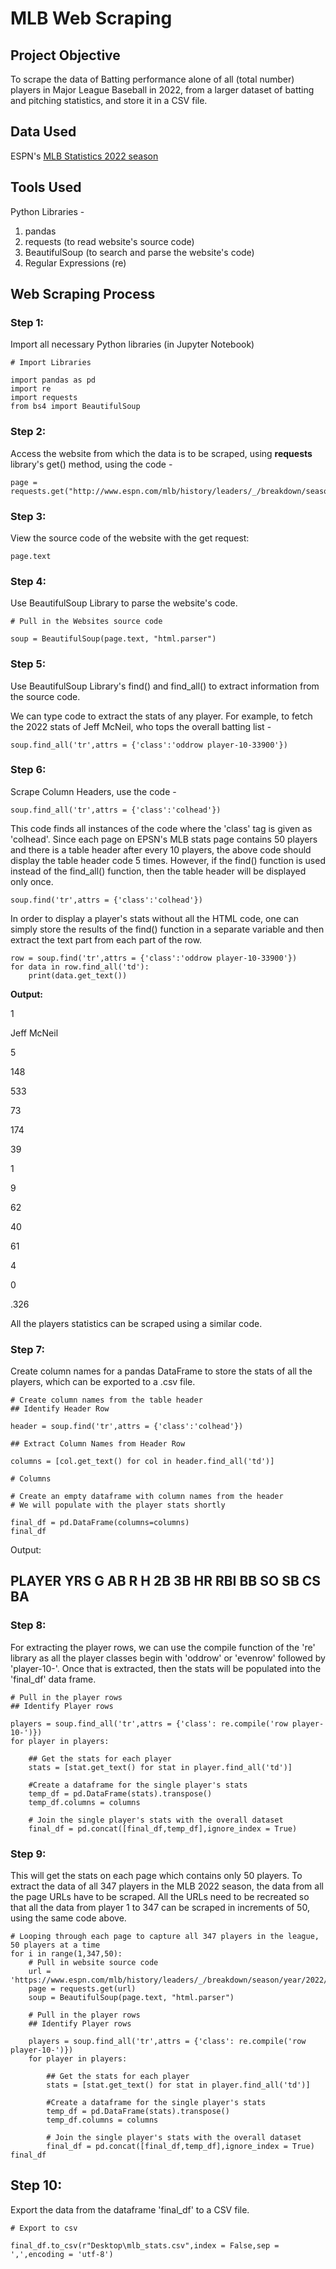 # MLB Web Scraping

## Project Objective

To scrape the data of Batting performance alone of all (total number) players in Major League Baseball in 2022, from a larger dataset of batting and pitching statistics, and store it in a CSV file.

## Data Used

ESPN's <a href = "https://www.espn.com/mlb/history/leaders/_/breakdown/season/year/2022/start/1"> MLB Statistics 2022 season </a>

## Tools Used

Python Libraries - 

1. pandas
2. requests (to read website's source code)
3. BeautifulSoup (to search and parse the website's code)
4. Regular Expressions (re)

## Web Scraping Process

### Step 1:

Import all necessary Python libraries (in Jupyter Notebook)

    # Import Libraries

    import pandas as pd
    import re
    import requests
    from bs4 import BeautifulSoup

### Step 2:

Access the website from which the data is to be scraped, using <b> requests </b> library's get() method, using the code - 

    page = requests.get("http://www.espn.com/mlb/history/leaders/_/breakdown/season/year/2022/start/1")

### Step 3:

View the source code of the website with the get request:

    page.text

### Step 4:

Use BeautifulSoup Library to parse the website's code.

    # Pull in the Websites source code

    soup = BeautifulSoup(page.text, "html.parser")
  
### Step 5:

Use BeautifulSoup Library's find() and find_all() to extract information from the source code. 

We can type code to extract the stats of any player. For example, to fetch the 2022 stats of Jeff McNeil, who tops the overall batting list -

    soup.find_all('tr',attrs = {'class':'oddrow player-10-33900'})

### Step 6:

Scrape Column Headers, use the code - 

    soup.find_all('tr',attrs = {'class':'colhead'})
    
This code finds all instances of the code where the 'class' tag is given as 'colhead'. Since each page on EPSN's MLB stats page contains 50 players and there is a table header after every 10 players, the above code should display the table header code 5 times. However, if the find() function is used instead of the find_all() function, then the table header will be displayed only once.

    soup.find('tr',attrs = {'class':'colhead'})
    
In order to display a player's stats without all the HTML code, one can simply store the results of the find() function in a separate variable and then extract the text part from each part of the row.

    row = soup.find('tr',attrs = {'class':'oddrow player-10-33900'})
    for data in row.find_all('td'):
        print(data.get_text())

<b> Output: </b>

1

Jeff McNeil

5

148

533

73

174

39

1

9

62

40

61

4

0

.326

All the players statistics can be scraped using a similar code.

### Step 7:

Create column names for a pandas DataFrame to store the stats of all the players, which can be exported to a .csv file. 

    # Create column names from the table header
    ## Identify Header Row

    header = soup.find('tr',attrs = {'class':'colhead'})

    ## Extract Column Names from Header Row

    columns = [col.get_text() for col in header.find_all('td')]

    # Columns

    # Create an empty dataframe with column names from the header
    # We will populate with the player stats shortly

    final_df = pd.DataFrame(columns=columns)
    final_df

Output:

PLAYER	YRS	G	AB	R	H	2B	3B	HR	RBI	BB	SO	SB	CS	BA
----------------------------------------------

### Step 8:

For extracting the player rows, we can use the compile function of the 're' library as all the player classes begin with 'oddrow' or 'evenrow' followed by 'player-10-'. Once that is extracted, then the stats will be populated into the 'final_df' data frame.

    # Pull in the player rows
    ## Identify Player rows

    players = soup.find_all('tr',attrs = {'class': re.compile('row player-10-')})
    for player in players:

        ## Get the stats for each player
        stats = [stat.get_text() for stat in player.find_all('td')]

        #Create a dataframe for the single player's stats
        temp_df = pd.DataFrame(stats).transpose()
        temp_df.columns = columns

        # Join the single player's stats with the overall dataset
        final_df = pd.concat([final_df,temp_df],ignore_index = True)

### Step 9:

This will get the stats on each page which contains only 50 players. To extract the data of all 347 players in the MLB 2022 season, the data from all the page URLs have to be scraped. All the URLs need to be recreated so that all the data from player 1 to 347 can be scraped in increments of 50, using the same code above.

    # Looping through each page to capture all 347 players in the league, 50 players at a time
    for i in range(1,347,50):
        # Pull in website source code
        url = 'https://www.espn.com/mlb/history/leaders/_/breakdown/season/year/2022/start/{}'.format(i)
        page = requests.get(url)
        soup = BeautifulSoup(page.text, "html.parser")

        # Pull in the player rows
        ## Identify Player rows

        players = soup.find_all('tr',attrs = {'class': re.compile('row player-10-')})
        for player in players:

            ## Get the stats for each player
            stats = [stat.get_text() for stat in player.find_all('td')]

            #Create a dataframe for the single player's stats
            temp_df = pd.DataFrame(stats).transpose()
            temp_df.columns = columns

            # Join the single player's stats with the overall dataset
            final_df = pd.concat([final_df,temp_df],ignore_index = True)
    final_df

## Step 10: 

Export the data from the dataframe 'final_df' to a CSV file.

    # Export to csv

    final_df.to_csv(r"Desktop\mlb_stats.csv",index = False,sep = ',',encoding = 'utf-8')

